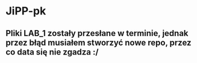 # JiPP-pk

## Pliki LAB_1 zostały przesłane w terminie, jednak przez błąd musiałem stworzyć nowe repo, przez co data się nie zgadza :/
